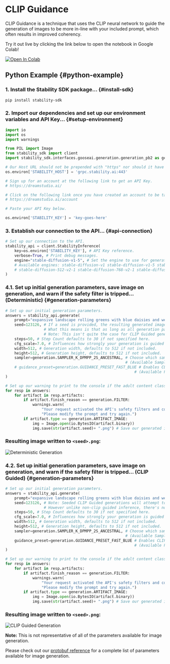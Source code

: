 # CLIP Guidance

CLIP Guidance is a technique that uses the CLIP neural network to guide the generation of images to be more in-line with your included prompt, which often results in improved coherency.

Try it out live by clicking the link below to open the notebook in Google Colab!

[![Open In Colab](https://colab.research.google.com/assets/colab-badge.svg)](https://colab.research.google.com/drive/1iHh8KXICX6ZKvIRzHGAMq47igkExu837?usp=sharing)

## Python Example {#python-example}

### 1. Install the Stability SDK package... {#install-sdk}

```bash
pip install stability-sdk
```

### 2. Import our dependencies and set up our environment variables and API Key... {#setup-environment}

```python
import io
import os
import warnings

from PIL import Image
from stability_sdk import client
import stability_sdk.interfaces.gooseai.generation.generation_pb2 as generation

# Our Host URL should not be prepended with "https" nor should it have a trailing slash.
os.environ['STABILITY_HOST'] = 'grpc.stability.ai:443'

# Sign up for an account at the following link to get an API Key.
# https://dreamstudio.ai/

# Click on the following link once you have created an account to be taken to your API Key.
# https://dreamstudio.ai/account

# Paste your API Key below.

os.environ['STABILITY_KEY'] = 'key-goes-here'
```

### 3. Establish our connection to the API... {#api-connection}

```python
# Set up our connection to the API.
stability_api = client.StabilityInference(
    key=os.environ['STABILITY_KEY'], # API Key reference.
    verbose=True, # Print debug messages.
    engine="stable-diffusion-v1-5", # Set the engine to use for generation.
    # Available engines: stable-diffusion-v1 stable-diffusion-v1-5 stable-diffusion-512-v2-0 stable-diffusion-768-v2-0
    # stable-diffusion-512-v2-1 stable-diffusion-768-v2-1 stable-diffusion-xl-beta-v2-2-2 stable-diffusion-xl-1024-v0-9 (<- SDXL is incompatible with CLIP Guidance) stable-inpainting-v1-0 stable-inpainting-512-v2-0
)
```

### 4.1. Set up initial generation parameters, save image on generation, and warn if the safety filter is tripped... (Deterministic) {#generation-parameters}

```python
# Set up our initial generation parameters.
answers = stability_api.generate(
    prompt="expansive landscape rolling greens with blue daisies and weeping willow trees under a blue alien sky, masterful, ghibli",
    seed=123126, # If a seed is provided, the resulting generated image will be deterministic.
                 # What this means is that as long as all generation parameters remain the same, you can always recall the same image simply by generating it again.
                 # Note: This isn't quite the case for CLIP Guided generations.
    steps=50, # Step Count defaults to 30 if not specified here.
    cfg_scale=7.0, # Influences how strongly your generation is guided to match your prompt. Setting this value higher increases the strength in which it tries to match your prompt. Defaults to 7.0 if not specified.
    width=512, # Generation width, defaults to 512 if not included.
    height=512, # Generation height, defaults to 512 if not included.
    sampler=generation.SAMPLER_K_DPMPP_2S_ANCESTRAL, # Choose which sampler we want to denoise our generation with. Defaults to k_dpmpp_2s_ancestral. CLIP Guidance only supports ancestral samplers.
                                                     # (Available Samplers: ddim, k_euler_ancestral, k_dpm_2_ancestral, k_dpmpp_2s_ancestral)
    # guidance_preset=generation.GUIDANCE_PRESET_FAST_BLUE # Enables CLIP Guidance.
                                                         # (Available Presets: _NONE, _FAST_BLUE, _FAST_GREEN)
)

# Set up our warning to print to the console if the adult content classifier is tripped. If adult content classifier is not tripped, save generated image.
for resp in answers:
    for artifact in resp.artifacts:
        if artifact.finish_reason == generation.FILTER:
            warnings.warn(
                "Your request activated the API's safety filters and could not be processed."
                "Please modify the prompt and try again.")
        if artifact.type == generation.ARTIFACT_IMAGE:
            img = Image.open(io.BytesIO(artifact.binary))
            img.save(str(artifact.seed)+ ".png") # Save our generated images with their seed number as the filename.
```

### Resulting image written to `<seed>.png`:

![Deterministic Generation](/CLIPGuidance-C1.png)

### 4.2. Set up initial generation parameters, save image on generation, and warn if the safety filter is tripped... (CLIP Guided) {#generation-parameters}

```python
# Set up our initial generation parameters.
answers = stability_api.generate(
    prompt="expansive landscape rolling greens with blue daisies and weeping willow trees under a blue alien sky, masterful, ghibli",
    seed=123126, # Note: Seeded CLIP Guided generations will attempt to stay near its original generation.
                 # However unlike non-clip guided inference, there's no way to guarantee a deterministic result, even with the same seed.
    steps=50, # Step Count defaults to 30 if not specified here.
    cfg_scale=7.0, # Influences how strongly your generation is guided to match your prompt. Setting this value higher increases the strength in which it tries to match your prompt. Defaults to 7.0 if not specified.
    width=512, # Generation width, defaults to 512 if not included.
    height=512, # Generation height, defaults to 512 if not included.
    sampler=generation.SAMPLER_K_DPMPP_2S_ANCESTRAL, # Choose which sampler we want to denoise our generation with. Defaults to k_dpmpp_2s_ancestral. CLIP Guidance only supports ancestral samplers.
                                                     # (Available Samplers: ddim, k_euler_ancestral, k_dpm_2_ancestral, k_dpmpp_2s_ancestral)
    guidance_preset=generation.GUIDANCE_PRESET_FAST_BLUE # Enables CLIP Guidance.
                                                         # (Available Presets: _NONE, _FAST_BLUE, _FAST_GREEN)
)

# Set up our warning to print to the console if the adult content classifier is tripped. If adult content classifier is not tripped, save generated image.
for resp in answers:
    for artifact in resp.artifacts:
        if artifact.finish_reason == generation.FILTER:
            warnings.warn(
                "Your request activated the API's safety filters and could not be processed."
                "Please modify the prompt and try again.")
        if artifact.type == generation.ARTIFACT_IMAGE:
            img = Image.open(io.BytesIO(artifact.binary))
            img.save(str(artifact.seed)+ ".png") # Save our generated images with their seed number as the filename.
```

### Resulting image written to `<seed>.png`:

![CLIP Guided Generation](/CLIPGuidance-C2.png)

**Note:** This is not representative of all of the parameters available for image generation.

Please check out our [protobuf reference](https://github.com/Stability-AI/api-interfaces/blob/main/src/proto/generation.proto) for a complete list of parameters available for image generation.
